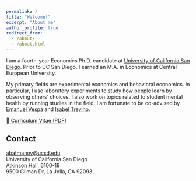 ```yaml
---
permalink: /
title: "Welcome!"
excerpt: "About me"
author_profile: true
redirect_from: 
  - /about/
  - /about.html
---
```


I am a fourth-year Economics Ph.D. candidate at [University of California San Diego](https://economics.ucsd.edu). Prior to UC San Diego, I earned an M.A. in Economics at Central European University.

My primary fields are experimental economics and behavioral economics. In particular, I use laboratory experiments to study how people learn by observing others’ choices. I also work on topics related to student mental health by running studies in the field. I am fortunate to be co-advised by [Emanuel Vespa](https://sites.google.com/site/emanuelvespa/) and [Isabel Trevino](https://econweb.ucsd.edu/~itrevino/).

[📄 Curriculum Vitae (PDF)](/files/CV_Alisher_2025_03.pdf)

<!-- You can find the pronunciation of my first name [here](https://www.howtopronounce.com/alisher#google_vignette). -->

Contact 
------
[abatmanov@ucsd.edu](mailto:abatmanov@ucsd.edu)\
University of California San Diego\
Atkinson Hall, 6100-19\
9500 Gilman Dr, La Jolla, CA 92093